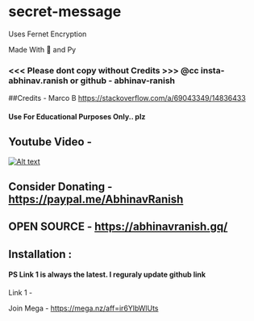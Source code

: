 # secret-message

Uses Fernet Encryption

Made With 💖 and Py

### <<< Please dont copy without Credits >>> @cc insta- abhinav.ranish or github - abhinav-ranish

##Credits -
Marco B
https://stackoverflow.com/a/69043349/14836433 

#### Use For Educational Purposes Only.. plz


## Youtube Video -
[![Alt text](https://img.youtube.com/vi/JOJQz7Ic1jQ/0.jpg)](https://www.youtube.com/watch?v=JOJQz7Ic1jQ)


## Consider Donating - https://paypal.me/AbhinavRanish
## OPEN SOURCE - https://abhinavranish.gq/

## Installation :
#### PS Link 1 is always the latest. I reguraly update github link
Link 1 - 


Join Mega - https://mega.nz/aff=ir6YlbWlUts
